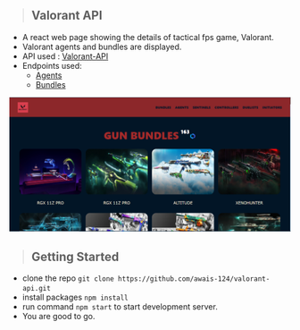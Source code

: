 > ## Valorant API

- A react web page showing the details of tactical fps game, Valorant.
- Valorant agents and bundles are displayed.
- API used : [Valorant-API](https://dash.valorant-api.com/)
- Endpoints used:
   - [Agents](https://valorant-api.com/v1/agents)
   - [Bundles](https://valorant-api.com/v1/bundles)

![Main-web-page-display-image](https://github.com/awais-124/valorant-api/blob/main/public/screenshots/bundles.png)  

> ## Getting Started
- clone the repo `git clone https://github.com/awais-124/valorant-api.git`
- install packages `npm install`
- run command `npm start` to start development server.
- You are good to go.